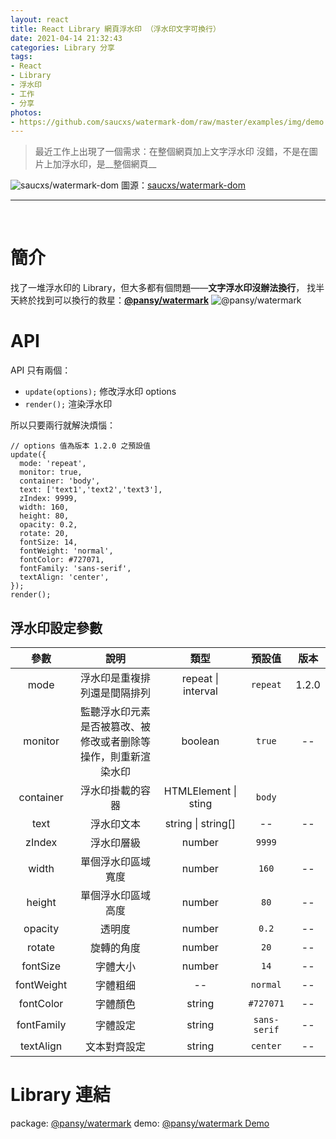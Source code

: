 ```yaml
---
layout: react
title: React Library 網頁浮水印 （浮水印文字可換行）
date: 2021-04-14 21:32:43
categories: Library 分享
tags: 
- React
- Library
- 浮水印
- 工作
- 分享
photos:
- https://github.com/saucxs/watermark-dom/raw/master/examples/img/demo.png
---
```


> 最近工作上出現了一個需求：在整個網頁加上文字浮水印
沒錯，不是在圖片上加浮水印，是__整個網頁__

![saucxs/watermark-dom](https://github.com/saucxs/watermark-dom/raw/master/examples/img/demo.png)
圖源：[saucxs/watermark-dom](https://github.com/saucxs/watermark-dom)

---

<br />

# 簡介
找了一堆浮水印的 Library，但大多都有個問題——__文字浮水印沒辦法換行__，
找半天終於找到可以換行的救星：__[@pansy/watermark](https://www.npmjs.com/package/@pansy/watermark)__
![@pansy/watermark](pansy_watermark.png "@pansy/watermark")

# API
API 只有兩個：
- `update(options);` 修改浮水印 options
- `render();` 渲染浮水印

所以只要兩行就解決煩惱：
```
// options 值為版本 1.2.0 之預設值
update({
  mode: 'repeat',
  monitor: true,
  container: 'body',
  text: ['text1','text2','text3'],
  zIndex: 9999,
  width: 160,
  height: 80,
  opacity: 0.2,
  rotate: 20,
  fontSize: 14,
  fontWeight: 'normal',
  fontColor: #727071,
  fontFamily: 'sans-serif',
  textAlign: 'center',
});
render();
```

## 浮水印設定參數
|    參數    |                              說明                              |         類型         |   預設值   |  版本 |
|:----------:|:--------------------------------------------------------------:|:--------------------:|:----------:|:-----:|
| mode       | 浮水印是重複排列還是間隔排列                                   | repeat \| interval   | `repeat`     | 1.2.0 |
| monitor    | 監聽浮水印元素是否被篡改、被修改或者删除等操作，則重新渲染水印 | boolean              | `true`       | --    |
| container  | 浮水印掛載的容器                                               | HTMLElement \| sting | `body`       |       |
| text       | 浮水印文本                                                     | string \| string[]   | --         | --    |
| zIndex     | 浮水印層級                                                     | number               | `9999`       |       |
| width      | 單個浮水印區域寬度                                             | number               | `160`        | --    |
| height     | 單個浮水印區域高度                                             | number               | `80`         | --    |
| opacity    | 透明度                                                         | number               | `0.2`        | --    |
| rotate     | 旋轉的角度                                                     | number               | `20`         | --    |
| fontSize   | 字體大小                                                       | number               | `14`         | --    |
| fontWeight | 字體粗细                                                       | --                   | `normal`     | --    |
| fontColor  | 字體顏色                                                       | string               | `#727071`    | --    |
| fontFamily | 字體設定                                                   | string               | `sans-serif` | --    |
| textAlign  | 文本對齊設定                                                   | string               | `center`     | --    |

# Library 連結
package: [@pansy/watermark](https://www.npmjs.com/package/@pansy/watermark)
demo: [@pansy/watermark Demo](https://react-components-vert.vercel.app/components/basic/watermark)